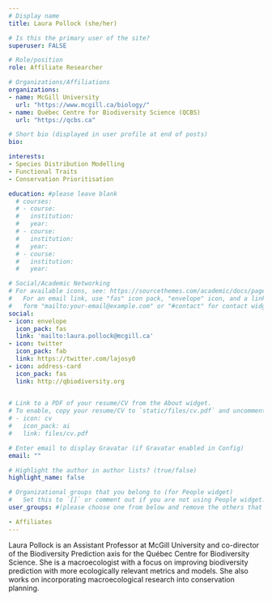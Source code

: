 ```yaml
---
# Display name
title: Laura Pollock (she/her) 

# Is this the primary user of the site?
superuser: FALSE

# Role/position
role: Affiliate Researcher

# Organizations/Affiliations
organizations:
- name: McGill University
  url: "https://www.mcgill.ca/biology/"
- name: Québec Centre for Biodiversity Science (QCBS)
  url: "https://qcbs.ca"

# Short bio (displayed in user profile at end of posts)
bio: 

interests:
- Species Distribution Modelling
- Functional Traits
- Conservation Prioritisation

education: #please leave blank
  # courses:
  # - course:
  #   institution:
  #   year:
  # - course:
  #   institution:
  #   year:
  # - course:
  #   institution:
  #   year:

# Social/Academic Networking
# For available icons, see: https://sourcethemes.com/academic/docs/page-builder/#icons
#   For an email link, use "fas" icon pack, "envelope" icon, and a link in the
#   form "mailto:your-email@example.com" or "#contact" for contact widget.
social:
- icon: envelope
  icon_pack: fas
  link: 'mailto:laura.pollock@mcgill.ca'
- icon: twitter
  icon_pack: fab
  link: https://twitter.com/lajosy0
- icon: address-card
  icon_pack: fas
  link: http://qbiodiversity.org

  
# Link to a PDF of your resume/CV from the About widget.
# To enable, copy your resume/CV to `static/files/cv.pdf` and uncomment the lines below.
# - icon: cv
#   icon_pack: ai
#   link: files/cv.pdf

# Enter email to display Gravatar (if Gravatar enabled in Config)
email: ""

# Highlight the author in author lists? (true/false)
highlight_name: false

# Organizational groups that you belong to (for People widget)
#   Set this to `[]` or comment out if you are not using People widget.
user_groups: #(please choose one from below and remove the others that aren't needed)

- Affiliates
---
```


Laura Pollock is an Assistant Professor at McGill University and co-director of the Biodiversity Prediction axis for the Québec Centre for Biodiversity Science. She is a macroecologist with a focus on improving biodiversity prediction with more ecologically relevant metrics and models. She also works on incorporating macroecological research into conservation planning.